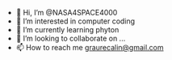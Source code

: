 - 👋 Hi, I’m @NASA4SPACE4000
- 👀 I’m interested in computer coding
- 🌱 I’m currently learning phyton
- 💞️ I’m looking to collaborate on ...
- 📫 How to reach me graurecalin@gmail.com

<!---
NASA4SPACE4000/NASA4SPACE4000 is a ✨ special ✨ repository because its `README.md` (this file) appears on your GitHub profile.
You can click the Preview link to take a look at your changes.
--->
